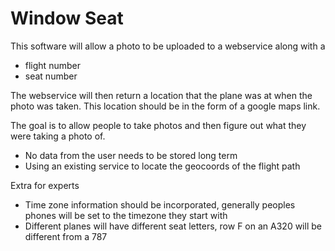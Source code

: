 # Window Seat


This software will allow a photo to be uploaded to a webservice along with a
- flight number
- seat number

The webservice will then return a location that the plane was at when the photo was taken. 
This location should be in the form of a google maps link.

The goal is to allow people to take photos and then figure out what they were taking a photo of.

- No data from the user needs to be stored long term
- Using an existing service to locate the geocoords of the flight path

Extra for experts
- Time zone information should be incorporated, generally peoples phones will be set to 
the timezone they start with
- Different planes will have different seat letters, row F on an A320 will be different from a 787
